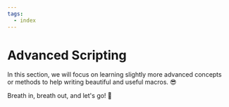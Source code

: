 ```yaml
---
tags:
  - index
---
```

# Advanced Scripting

In this section, we will focus on learning slightly more advanced concepts
or methods to help writing beautiful and useful macros. :sunglasses:

Breath in, breath out, and let's go! :muscle:

